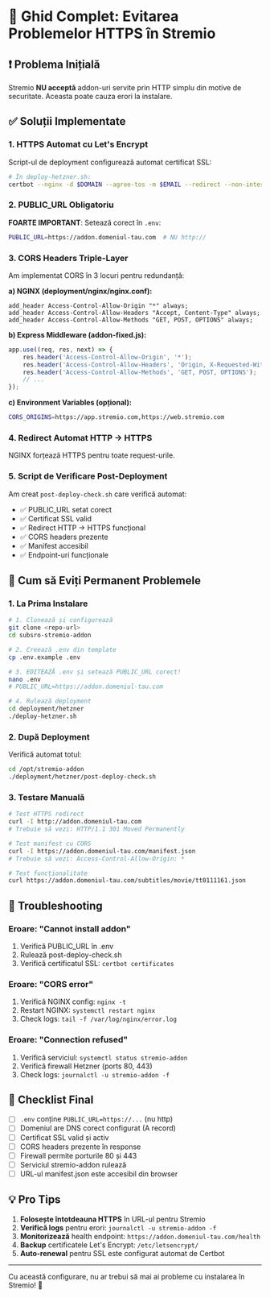 # 🔐 Ghid Complet: Evitarea Problemelor HTTPS în Stremio

## ❗ Problema Inițială
Stremio **NU acceptă** addon-uri servite prin HTTP simplu din motive de securitate. Aceasta poate cauza erori la instalare.

## ✅ Soluții Implementate

### 1. **HTTPS Automat cu Let's Encrypt**
Script-ul de deployment configurează automat certificat SSL:
```bash
# În deploy-hetzner.sh:
certbot --nginx -d $DOMAIN --agree-tos -m $EMAIL --redirect --non-interactive
```

### 2. **PUBLIC_URL Obligatoriu**
**FOARTE IMPORTANT**: Setează corect în `.env`:
```bash
PUBLIC_URL=https://addon.domeniul-tau.com  # NU http://
```

### 3. **CORS Headers Triple-Layer**
Am implementat CORS în 3 locuri pentru redundanță:

**a) NGINX (deployment/nginx/nginx.conf):**
```nginx
add_header Access-Control-Allow-Origin "*" always;
add_header Access-Control-Allow-Headers "Accept, Content-Type" always;
add_header Access-Control-Allow-Methods "GET, POST, OPTIONS" always;
```

**b) Express Middleware (addon-fixed.js):**
```javascript
app.use((req, res, next) => {
    res.header('Access-Control-Allow-Origin', '*');
    res.header('Access-Control-Allow-Headers', 'Origin, X-Requested-With, Content-Type, Accept');
    res.header('Access-Control-Allow-Methods', 'GET, POST, OPTIONS');
    // ...
});
```

**c) Environment Variables (opțional):**
```bash
CORS_ORIGINS=https://app.stremio.com,https://web.stremio.com
```

### 4. **Redirect Automat HTTP → HTTPS**
NGINX forțează HTTPS pentru toate request-urile.

### 5. **Script de Verificare Post-Deployment**
Am creat `post-deploy-check.sh` care verifică automat:
- ✅ PUBLIC_URL setat corect
- ✅ Certificat SSL valid
- ✅ Redirect HTTP → HTTPS funcțional
- ✅ CORS headers prezente
- ✅ Manifest accesibil
- ✅ Endpoint-uri funcționale

## 🚀 Cum să Eviți Permanent Problemele

### 1. **La Prima Instalare**
```bash
# 1. Clonează și configurează
git clone <repo-url>
cd subsro-stremio-addon

# 2. Creează .env din template
cp .env.example .env

# 3. EDITEAZĂ .env și setează PUBLIC_URL corect!
nano .env
# PUBLIC_URL=https://addon.domeniul-tau.com

# 4. Rulează deployment
cd deployment/hetzner
./deploy-hetzner.sh
```

### 2. **După Deployment**
Verifică automat totul:
```bash
cd /opt/stremio-addon
./deployment/hetzner/post-deploy-check.sh
```

### 3. **Testare Manuală**
```bash
# Test HTTPS redirect
curl -I http://addon.domeniul-tau.com
# Trebuie să vezi: HTTP/1.1 301 Moved Permanently

# Test manifest cu CORS
curl -I https://addon.domeniul-tau.com/manifest.json
# Trebuie să vezi: Access-Control-Allow-Origin: *

# Test funcționalitate
curl https://addon.domeniul-tau.com/subtitles/movie/tt0111161.json
```

## 🔧 Troubleshooting

### Eroare: "Cannot install addon"
1. Verifică PUBLIC_URL în .env
2. Rulează post-deploy-check.sh
3. Verifică certificatul SSL: `certbot certificates`

### Eroare: "CORS error"
1. Verifică NGINX config: `nginx -t`
2. Restart NGINX: `systemctl restart nginx`
3. Check logs: `tail -f /var/log/nginx/error.log`

### Eroare: "Connection refused"
1. Verifică serviciul: `systemctl status stremio-addon`
2. Verifică firewall Hetzner (ports 80, 443)
3. Check logs: `journalctl -u stremio-addon -f`

## 📌 Checklist Final

- [ ] `.env` conține `PUBLIC_URL=https://...` (nu http)
- [ ] Domeniul are DNS corect configurat (A record)
- [ ] Certificat SSL valid și activ
- [ ] CORS headers prezente în response
- [ ] Firewall permite porturile 80 și 443
- [ ] Serviciul stremio-addon rulează
- [ ] URL-ul manifest.json este accesibil din browser

## 💡 Pro Tips

1. **Folosește întotdeauna HTTPS** în URL-ul pentru Stremio
2. **Verifică logs** pentru erori: `journalctl -u stremio-addon -f`
3. **Monitorizează** health endpoint: `https://addon.domeniul-tau.com/health`
4. **Backup** certificatele Let's Encrypt: `/etc/letsencrypt/`
5. **Auto-renewal** pentru SSL este configurat automat de Certbot

---

Cu această configurare, nu ar trebui să mai ai probleme cu instalarea în Stremio! 🎉